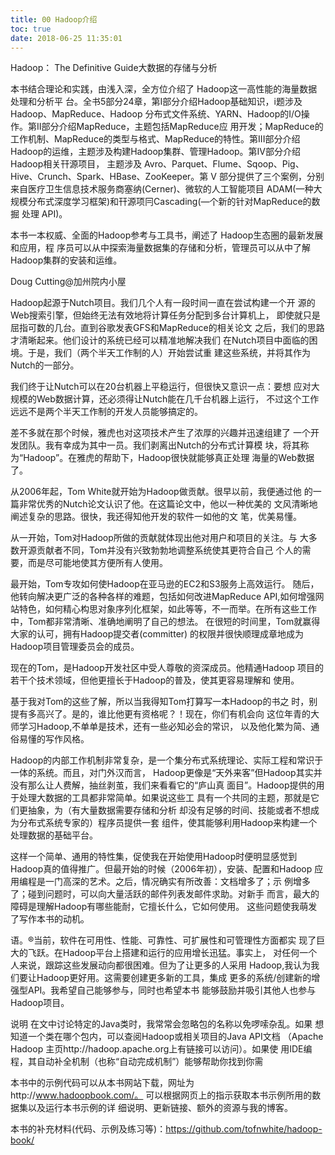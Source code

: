 ```yaml
---
title: 00 Hadoop介绍
toc: true
date: 2018-06-25 11:35:01
---
```


Hadoop： The Definitive Guide大数据的存储与分析

本书结合理论和实践，由浅入深，全方位介绍了 Hadoop这一高性能的海量数据处理和分析平 台。全书5部分24章，第I部分介绍Hadoop基础知识，i题涉及Hadoop、MapReduce、Hadoop 分布式文件系统、YARN、Hadoop的I/O操作。第II部分介绍MapReduce，主题包括MapReduce应 用开发；MapReduce的工作机制、MapReduce的类型与格式、MapReduce的特性。第III部分介绍 Hadoop的运维，主题涉及构建Hadoop集群、管理Hadoop。第IV部分介绍Hadoop相关幵源项目， 主题涉及 Avro、Parquet、Flume、Sqoop、Pig、Hive、Crunch、Spark、HBase、ZooKeeper。第 V 部分提供了三个案例，分别来自医疗卫生信息技术服务商塞纳(Cerner)、微软的人工智能项目 ADAM(—种大规模分布式深度学习框架)和幵源项冃Cascading(—个新的针对MapReduce的数掘 处理 API)。

本书一本权威、全面的Hadoop参考与工具书，阐述了 Hadoop生态圈的最新发展和应用，程 序员可以从中探索海量数据集的存储和分析，管理员可以从中了解Hadoop集群的安装和运维。




Doug Cutting@加州院内小屋

Hadoop起源于Nutch项目。我们几个人有一段时间一直在尝试构建一个开 源的Web搜索引擎，但始终无法有效地将计算任务分配到多台计算机上， 即使就只是屈指可数的几台。直到谷歌发表GFS和MapReduce的相关论文 之后，我们的思路才清晰起来。他们设计的系统已经可以精准地解决我们 在Nutch项目中面临的困境。于是，我们（两个半天工作制的人）开始尝试重 建这些系统，并将其作为Nutch的一部分。

我们终于让Nutch可以在20台机器上平稳运行，但很快又意识一点：要想 应对大规模的Web数据计算，还必须得让Nutch能在几千台机器上运行， 不过这个工作远远不是两个半天工作制的开发人员能够搞定的。

差不多就在那个时候，雅虎也对这项技术产生了浓厚的兴趣并迅速组建了 一个开发团队。我有幸成为其中一员。我们剥离出Nutch的分布式计算模 块，将其称为“Hadoop”。在雅虎的帮助下，Hadoop很快就能够真正处理 海量的Web数据了。

从2006年起，Tom White就开始为Hadoop做贡献。很早以前，我便通过他 的一篇非常优秀的Nutch论文认识了他。在这篇论文中，他以一种优美的 文风清晰地阐述复杂的思路。很快，我还得知他开发的软件一如他的文 笔，优美易懂。

从一开始，Tom对Hadoop所做的贡献就体现出他对用户和项目的关注。与 大多数开源贡献者不同，Tom并没有兴致勃勃地调整系统使其更符合自己 个人的需要，而是尽可能地使其方便所有人使用。

最开始，Tom专攻如何使Hadoop在亚马逊的EC2和S3服务上高效运行。 随后，他转向解决更广泛的各种各样的难题，包括如何改进MapReduce API,如何增强网站特色，如何精心构思对象序列化框架，如此等等，不一而举。在所有这些工作中，Tom都非常清晰、准确地阐明了自己的想法。 在很短的时间里，Tom就赢得大家的认可，拥有Hadoop提交者(committer) 的权限并很快顺理成章地成为Hadoop项目管理委员会的成员。

现在的Tom，是Hadoop开发社区中受人尊敬的资深成员。他精通Hadoop 项目的若干个技术领域，但他更擅长于Hadoop的普及，使其更容易理解和 使用。

基于我对Tom的这些了解，所以当我得知Tom打算写一本Hadoop的书之 时，别提有多高兴了。是的，谁比他更有资格呢？！现在，你们有机会向 这位年青的大师学习Hadoop,不单单是技术，还有一些必知必会的常识， 以及他化繁为简、通俗易懂的写作风格。




Hadoop的内部工作机制非常复杂，是一个集分布式系统理论、实际工程和常识于一体的系统。而且，对门外汉而言， Hadoop更像是“天外来客”但Hadoop其实并没有那么让人费解，抽丝剥茧，我们来看看它的“庐山真 面目”。Hadoop提供的用于处理大数据的工具都非常简单。如果说这些工 具有一个共同的主题，那就是它们更抽象，为（有大量数据需要存储和分析 却没有足够的时间、技能或者不想成为分布式系统专家的）程序员提供一套 组件，使其能够利用Hadoop来构建一个处理数据的基础平台。

这样一个简单、通用的特性集，促使我在开始使用Hadoop时便明显感觉到 Hadoop真的值得推广。但最开始的时候（2006年初），安装、配置和Hadoop 应用编程是一门高深的艺术。之后，情况确实有所改善：文档增多了；示 例增多了；碰到问题时，可以向大量活跃的邮件列表发邮件求助。对新手 而言，最大的障碍是理解Hadoop有哪些能耐，它擅长什么，它如何使用。 这些问题使我萌发了写作本书的动机。


语。®当前，软件在可用性、性能、可靠性、可扩展性和可管理性方面都实 现了巨大的飞跃。在Hadoop平台上搭建和运行的应用增长迅猛。事实上， 对任何一个人来说，跟踪这些发展动向都很困难。但为了让更多的人采用 Hadoop,我认为我们要让Hadoop更好用。这需要创建更多新的工具，集成 更多的系统/创建新的增强型API。我希望自己能够参与，同时也希望本书 能够鼓励并吸引其他人也参与Hadoop项目。

说明
在文中讨论特定的Java类时，我常常会忽略包的名称以免啰嗦杂乱。如果 想知道一个类在哪个包内，可以查阅Hadoop或相关项目的Java API文档 （Apache Hadoop 主页http://hadoop.apache.org上有链接可以访问）。如果使 用IDE编程，其自动补全机制（也称“自动完成机制”）能够帮助你找到你需

本书中的示例代码可以从本书网站下载，网址为http://www.hadoopbook.com/。 可以根据网页上的指示获取本书示例所用的数据集以及运行本书示例的详 细说明、更新链接、额外的资源与我的博客。

本书的补充材料(代码、示例及练习等)：https://github.com/tofnwhite/hadoop-book/
